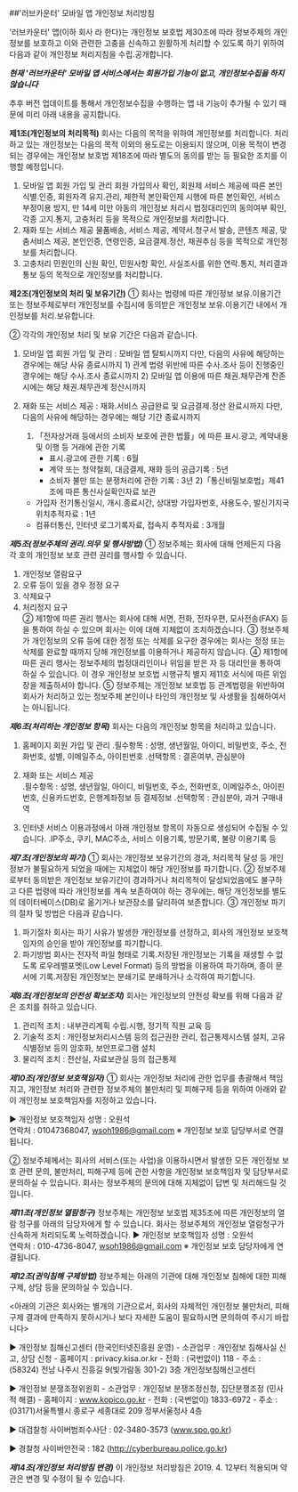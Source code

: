 ##'러브카운터' 모바일 앱 개인정보 처리방침

'러브카운터' 앱(이하 회사 라 한다)는 개인정보 보호법 제30조에 따라 정보주체의 개인정보를 보호하고 이와 관련한 고충을 신속하고 원활하게 처리할 수 있도록 하기 위하여 다음과 같이 개인정보 처리지침을 수립․공개합니다. 

***현재 '러브카운터' 모바일 앱 서비스에서는 회원가입 기능이 없고, 개인정보수집을 하지 않습니다***

추후 버전 업데이트를 통해서 개인정보수집을 수행하는 앱 내 기능이 추가될 수 있기 때문에 미리 아래 내용을 공지합니다.

**제1조(개인정보의 처리목적)** 회사는 다음의 목적을 위하여 개인정보를 처리합니다. 처리하고 있는 개인정보는 다음의 목적 이외의 용도로는 이용되지 않으며, 이용 목적이 변경되는 경우에는 개인정보 보호법 제18조에 따라 별도의 동의를 받는 등 필요한 조치를 이행할 예정입니다. 

  1. 모바일 앱 회원 가입 및 관리 
     회원 가입의사 확인, 회원제 서비스 제공에 따른 본인 식별․인증, 회원자격 유지․관리, 제한적 본인확인제 시행에 따른 본인확인, 서비스 부정이용 방지, 만 14세 미만 아동의 개인정보 처리시 법정대리인의 동의여부 확인, 각종 고지․통지, 고충처리 등을 목적으로 개인정보를 처리합니다. 
  2. 재화 또는 서비스 제공 
     물품배송, 서비스 제공, 계약서․청구서 발송, 콘텐츠 제공, 맞춤서비스 제공, 본인인증, 연령인증, 요금결제․정산, 채권추심 등을 목적으로 개인정보를 처리합니다. 
  3. 고충처리 
     민원인의 신원 확인, 민원사항 확인, 사실조사를 위한 연락․통지, 처리결과 통보 등의 목적으로 개인정보를 처리합니다. 

**제2조(개인정보의 처리 및 보유기간)** ① 회사는 법령에 따른 개인정보 보유․이용기간 또는 정보주체로부터 개인정보를 수집시에 동의받은 개인정보 보유․이용기간 내에서 개인정보를 처리․보유합니다. 

   ② 각각의 개인정보 처리 및 보유 기간은 다음과 같습니다. 

   1. 모바일 앱 회원 가입 및 관리 : 모바일 앱 탈퇴시까지 
     다만, 다음의 사유에 해당하는 경우에는 해당 사유 종료시까지 
     1) 관계 법령 위반에 따른 수사․조사 등이 진행중인 경우에는 해당 수사․조사 종료시까지 
     2) 모바일 앱 이용에 따른 채권․채무관계 잔존시에는 해당 채권․채무관계 정산시까지 

  2. 재화 또는 서비스 제공 : 재화․서비스 공급완료 및 요금결제․정산 완료시까지
     다만, 다음의 사유에 해당하는 경우에는 해당 기간 종료시까지 
     1) 「전자상거래 등에서의 소비자 보호에 관한 법률」에 따른 표시․광고, 계약내용 및 이행 등 거래에 관한 기록 
        - 표시․광고에 관한 기록 : 6월 
        - 계약 또는 청약철회, 대금결제, 재화 등의 공급기록 : 5년 
        - 소비자 불만 또는 분쟁처리에 관한 기록 : 3년 
     2)「통신비밀보호법」제41조에 따른 통신사실확인자료 보관
       - 가입자 전기통신일시, 개시․종료시간, 상대방 가입자번호, 사용도수, 발신기지국 위치추적자료 : 1년 
       - 컴퓨터통신, 인터넷 로그기록자료, 접속지 추적자료 : 3개월

***제5조(정보주체의 권리․의무 및 행사방법)*** ① 정보주체는 회사에 대해 언제든지 다음 각 호의 개인정보 보호 관련 권리를 행사할 수 있습니다. 
   1. 개인정보 열람요구
   2. 오류 등이 있을 경우 정정 요구
   3. 삭제요구 
   4. 처리정지 요구  
   ② 제1항에 따른 권리 행사는 회사에 대해 서면, 전화, 전자우편, 모사전송(FAX) 등을 통하여 하실 수 있으며 회사는 이에 대해 지체없이 조치하겠습니다. 
   ③ 정보주체가 개인정보의 오류 등에 대한 정정 또는 삭제를 요구한 경우에는 회사는 정정 또는 삭제를 완료할 때까지 당해 개인정보를 이용하거나 제공하지 않습니다. 
   ④ 제1항에 따른 권리 행사는 정보주체의 법정대리인이나 위임을 받은 자 등 대리인을 통하여 하실 수 있습니다. 이 경우 개인정보 보호법 시행규칙 별지 제11호 서식에 따른 위임장을 제출하셔야 합니다. 
   ⑤ 정보주체는 개인정보 보호법 등 관계법령을 위반하여 회사가 처리하고 있는 정보주체 본인이나 타인의 개인정보 및 사생활을 침해하여서는 아니됩니다. 

***제6조(처리하는 개인정보 항목)*** 회사는 다음의 개인정보 항목을 처리하고 있습니다. 
  1. 홈페이지 회원 가입 및 관리 
    ․필수항목 : 성명, 생년월일, 아이디, 비밀번호, 주소, 전화번호, 성별, 이메일주소, 아이핀번호 
    ․선택항목 : 결혼여부, 관심분야 

  2. 재화 또는 서비스 제공  
    ․필수항목 : 성명, 생년월일, 아이디, 비밀번호, 주소, 전화번호, 이메일주소, 아이핀번호, 신용카드번호, 은행계좌정보 등 결제정보 
    ․선택항목 : 관심분야, 과거 구매내역  

  3. 인터넷 서비스 이용과정에서 아래 개인정보 항목이 자동으로 생성되어 수집될 수 있습니다. 
    ․IP주소, 쿠키, MAC주소, 서비스 이용기록, 방문기록, 불량 이용기록 등 

***제7조(개인정보의 파기)*** ① 회사는 개인정보 보유기간의 경과, 처리목적 달성 등 개인정보가 불필요하게 되었을 때에는 지체없이 해당 개인정보를 파기합니다. 
   ② 정보주체로부터 동의받은 개인정보 보유기간이 경과하거나 처리목적이 달성되었음에도 불구하고 다른 법령에 따라 개인정보를 계속 보존하여야 하는 경우에는, 해당 개인정보를 별도의 데이터베이스(DB)로 옮기거나 보관장소를 달리하여 보존합니다. 
   ③ 개인정보 파기의 절차 및 방법은 다음과 같습니다. 
   1. 파기절차 
     회사는 파기 사유가 발생한 개인정보를 선정하고, 회사의 개인정보 보호책임자의 승인을 받아 개인정보를 파기합니다. 
   2. 파기방법 
     회사는 전자적 파일 형태로 기록․저장된 개인정보는 기록을 재생할 수 없도록 로우레밸포멧(Low Level Format) 등의 방법을 이용하여 파기하며, 종이 문서에 기록․저장된 개인정보는 분쇄기로 분쇄하거나 소각하여 파기합니다. 

 ***제8조(개인정보의 안전성 확보조치)*** 회사는 개인정보의 안전성 확보를 위해 다음과 같은 조치를 취하고 있습니다. 
   1. 관리적 조치 : 내부관리계획 수립․시행, 정기적 직원 교육 등 
   2. 기술적 조치 : 개인정보처리시스템 등의 접근권한 관리, 접근통제시스템 설치, 고유식별정보 등의 암호화, 보안프로그램 설치 
   3. 물리적 조치 : 전산실, 자료보관실 등의 접근통제

***제10조(개인정보 보호책임자)*** ① 회사는 개인정보 처리에 관한 업무를 총괄해서 책임지고, 개인정보 처리와 관련한 정보주체의 불만처리 및 피해구제 등을 위하여 아래와 같이 개인정보 보호책임자를 지정하고 있습니다. 

   ▶ 개인정보 보호책임자 
       성명 : 오원석  
       연락처 : 01047368047, wsoh1986@gmail.com
       ※ 개인정보 보호 담당부서로 연결됩니다. 

  ② 정보주체께서는 회사의 서비스(또는 사업)을 이용하시면서 발생한 모든 개인정보 보호 관련 문의, 불만처리, 피해구제 등에 관한 사항을 개인정보 보호책임자 및 담당부서로 문의하실 수 있습니다. 회사는 정보주체의 문의에 대해 지체없이 답변 및 처리해드릴 것입니다. 

***제11조(개인정보 열람청구)*** 정보주체는 개인정보 보호법 제35조에 따른 개인정보의 열람 청구를 아래의 담당자에게 할 수 있습니다. 회사는 정보주체의 개인정보 열람청구가 신속하게 처리되도록 노력하겠습니다.
   ▶ 개인정보 보호책임자 
       성명 : 오원석  
       연락처 : 010-4736-8047, wsoh1986@gmail.com
       ※ 개인정보 보호 담당자에게 연결됩니다. 

 ***제12조(권익침해 구제방법)*** 정보주체는 아래의 기관에 대해 개인정보 침해에 대한 피해구제, 상담 등을 문의하실 수 있습니다. 

  <아래의 기관은 회사와는 별개의 기관으로서, 회사의 자체적인 개인정보 불만처리, 피해구제 결과에 만족하지 못하시거나 보다 자세한 도움이 필요하시면 문의하여 주시기 바랍니다>
 
   ▶ 개인정보 침해신고센터 (한국인터넷진흥원 운영) 
       - 소관업무 : 개인정보 침해사실 신고, 상담 신청 
       - 홈페이지 : privacy.kisa.or.kr 
       - 전화 : (국번없이) 118 
       - 주소 : (58324) 전남 나주시 진흥길 9(빛가람동 301-2) 3층 개인정보침해신고센터

   ▶ 개인정보 분쟁조정위원회
       - 소관업무 : 개인정보 분쟁조정신청, 집단분쟁조정 (민사적 해결) 
       - 홈페이지 : www.kopico.go.kr 
       - 전화 : (국번없이) 1833-6972
       - 주소 : (03171)서울특별시 종로구 세종대로 209 정부서울청사 4층

   ▶ 대검찰청 사이버범죄수사단 : 02-3480-3573 (www.spo.go.kr)

   ▶ 경찰청 사이버안전국 : 182 (http://cyberbureau.police.go.kr)

 ***제14조(개인정보 처리방침 변경)***
 이 개인정보 처리방침은 2019. 4. 12부터 적용되며
 약관은 변경 및 수정이 될 수 있습니다.

